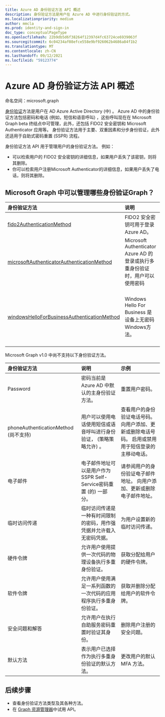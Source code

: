 ```yaml
---
title: Azure AD 身份验证方法 API 概述
description: 身份验证方法是用户在 Azure AD 中进行身份验证的方式。
ms.localizationpriority: medium
author: mmcla
ms.prod: identity-and-sign-in
doc_type: conceptualPageType
ms.openlocfilehash: 22b9db5d6f38264f12397d4fc63724ce6939063f
ms.sourcegitcommit: 6c04234af08efce558e9bf926062b4686a84f1b2
ms.translationtype: MT
ms.contentlocale: zh-CN
ms.lasthandoff: 09/12/2021
ms.locfileid: "59123774"
---
```

# <a name="azure-ad-authentication-methods-api-overview"></a>Azure AD 身份验证方法 API 概述

命名空间：microsoft.graph

[身份验证](/azure/active-directory/authentication/concept-authentication-methods)方法是用户在 AD Azure Active Directory (中) 。 Azure AD 中的身份验证方法包括密码和电话 (例如，短信和语音呼叫) ，这些呼叫现在在 Microsoft Graph beta 终结点中可管理，此外，还包括 FIDO2 安全密钥和 Microsoft Authenticator 应用等。 身份验证方法用于主要、双重因素和分步身份验证，此外还适用于自助式密码重置 (SSPR) 流程。

身份验证方法 API 用于管理用户的身份验证方法。 例如：

* 可以检索用户的 FIDO2 安全密钥的详细信息，如果用户丢失了该密钥，则将其删除。
* 你可以检索用户注册Microsoft Authenticator的详细信息，如果用户丢失了电话，则将其删除。

## <a name="what-authentication-methods-can-be-managed-in-microsoft-graph"></a>Microsoft Graph 中可以管理哪些身份验证Graph？

|身份验证方法       | 说明 |示例     |
|:---------------------------|:------------|:------------|
|[fido2AuthenticationMethod](fido2authenticationmethod.md)|FIDO2 安全密钥可用于登录 Azure AD。|删除丢失的 FIDO2 安全密钥。|
|[microsoftAuthenticatorAuthenticationMethod](microsoftauthenticatorauthenticationmethod.md)|Microsoft Authenticator Azure AD 的登录或执行多重身份验证时，用户可以使用密码|删除Microsoft Authenticator身份验证方法。|
|[windowsHelloForBusinessAuthenticationMethod](windowsHelloForBusinessAuthenticationMethod.md)|Windows Hello For Business 是设备上无密码Windows方法。|请参阅用户已启用适用于Windows Hello登录的设备。 删除Windows Hello企业凭据。|

Microsoft Graph v1.0 中尚不支持以下身份验证方法。

|身份验证方法       | 说明 |示例     |
|:---------------------------|:------------|:------------|
|Password | 密码当前是 Azure AD 中默认的主身份验证方法。|重置用户密码。|
|phoneAuthenticationMethod (尚不支持)  |用户可以使用电话使用短信或语音呼叫进行身份验证， ([](/azure/active-directory/authentication/concept-authentication-methods#phone-options)策略策略允许) 。|查看用户的身份验证电话号码。 向用户添加、更新或删除电话号码。 启用或禁用用于短信登录的主移动电话。|
|电子邮件 |电子邮件地址可以是用户作为 SSPR Self-Service密码重置 (的) 一部分。|请参阅用户的身份验证电子邮件地址。 向用户添加、更新或删除电子邮件地址。|
|临时访问传递 |临时访问传递是一种有时间限制的密码，用作强凭据并允许载入无密码凭据。 | 为用户设置新的临时访问传递。|
|硬件令牌 | 允许用户使用提供一次代码的物理设备执行多重身份验证。 | 获取分配给用户的硬件令牌。|
|软件令牌 | 允许用户使用满足一系列函数的一次代码的应用程序执行多重身份验证。 | 获取并删除分配给用户的软件令牌。|
|安全问题和解答 | 允许用户在执行自助服务密码重置时验证其身份。 |删除用户注册的安全问题。|
|默认方法 | 表示用户已选择作为执行多重身份验证的默认方法。| 更改用户的默认 MFA 方法。|

## <a name="next-steps"></a>后续步骤

* 查看身份验证方法类型及其各种方法。
* 在 [Graph 资源管理器](https://developer.microsoft.com/graph/graph-explorer)中试用 API。
